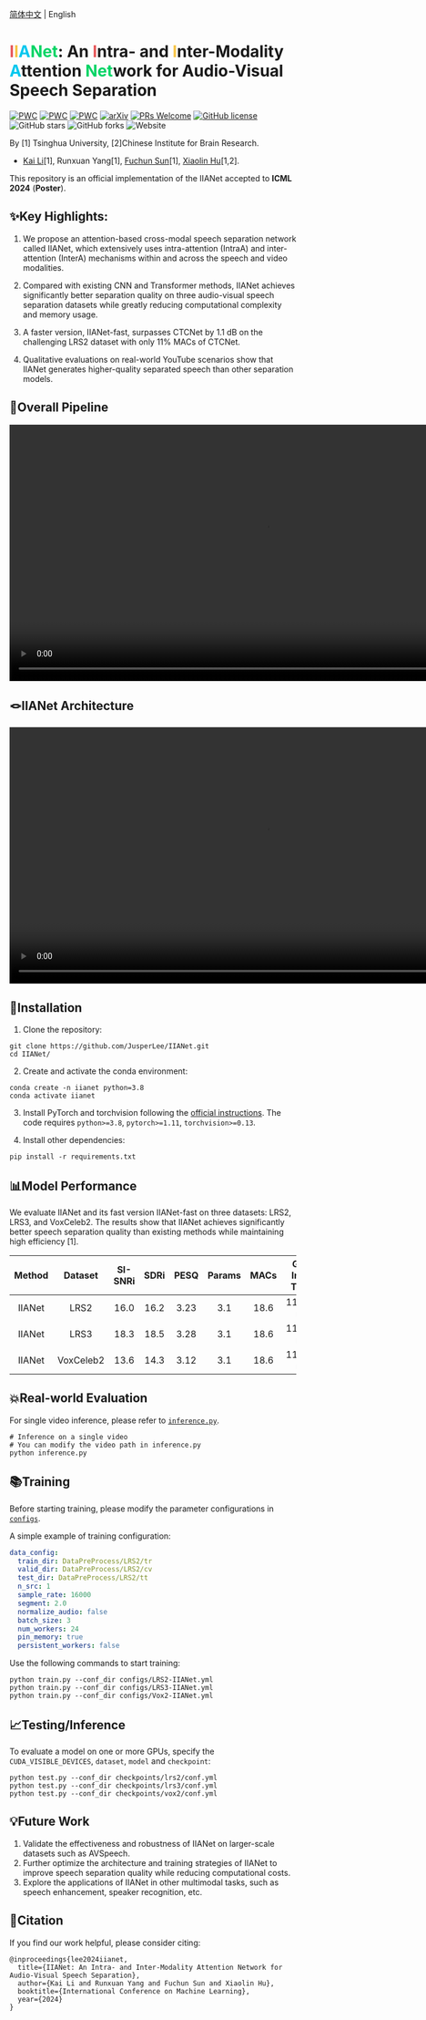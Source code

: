 [简体中文](README_zh-CN.md) | English

# <font color=E7595C>I</font><font color=F6C446>I</font><font color=00C7EE>A</font><font color=00D465>Net</font>: An <font color=E7595C>I</font>ntra- and <font color=F6C446>I</font>nter-Modality <font color=00C7EE>A</font>ttention <font color=00D465>Net</font>work for Audio-Visual Speech Separation

[![PWC](https://img.shields.io/endpoint.svg?url=https://paperswithcode.com/badge/scanet-a-self-and-cross-attention-network-for/speech-separation-on-lrs2)](https://paperswithcode.com/sota/speech-separation-on-lrs2?p=scanet-a-self-and-cross-attention-network-for)
[![PWC](https://img.shields.io/endpoint.svg?url=https://paperswithcode.com/badge/scanet-a-self-and-cross-attention-network-for/speech-separation-on-lrs3)](https://paperswithcode.com/sota/speech-separation-on-lrs3?p=scanet-a-self-and-cross-attention-network-for)
[![PWC](https://img.shields.io/endpoint.svg?url=https://paperswithcode.com/badge/scanet-a-self-and-cross-attention-network-for/speech-separation-on-voxceleb2)](https://paperswithcode.com/sota/speech-separation-on-voxceleb2?p=scanet-a-self-and-cross-attention-network-for)
[![arXiv](https://img.shields.io/badge/arXiv-2308.08143-b31b1b.svg)](https://arxiv.org/abs/2308.08143)
[![PRs Welcome](https://img.shields.io/badge/PRs-welcome-brightgreen.svg?style=flat-square)](https://makeapullrequest.com) 
[![GitHub license](https://img.shields.io/github/license/JusperLee/IIANet.svg?color=blue)](https://github.com/JusperLee/IIANet/blob/master/LICENSE)
![GitHub stars](https://img.shields.io/github/stars/JusperLee/IIANet)
![GitHub forks](https://img.shields.io/github/forks/JusperLee/IIANet)
![Website](https://img.shields.io/website?url=https%3A%2F%2Fcslikai.cn%2FIIANet%2F&up_message=Demo%20Page&down_message=Demo%20Page&logo=webmin)


By [1] Tsinghua University, [2]Chinese Institute for Brain Research.
* [Kai Li](https://cslikai.cn)[1], Runxuan Yang[1], [Fuchun Sun](https://scholar.google.com/citations?user=DbviELoAAAAJ&hl=en)[1], [Xiaolin Hu](https://www.xlhu.cn/)[1,2].

This repository is an official implementation of the IIANet accepted to **ICML 2024** (**Poster**).

## ✨Key Highlights:

1. We propose an attention-based cross-modal speech separation network called IIANet, which extensively uses intra-attention (IntraA) and inter-attention (InterA) mechanisms within and across the speech and video modalities.

2. Compared with existing CNN and Transformer methods, IIANet achieves significantly better separation quality on three audio-visual speech separation datasets while greatly reducing computational complexity and memory usage.

3. A faster version, IIANet-fast, surpasses CTCNet by 1.1 dB on the challenging LRS2 dataset with only 11% MACs of CTCNet.

4. Qualitative evaluations on real-world YouTube scenarios show that IIANet generates higher-quality separated speech than other separation models.

## 🚀Overall Pipeline

<video playsinline="" autoplay="" loop="" preload="" muted="" width="900" src="figures/overall.mp4" type="video/mp4">
              </video>

## 🪢IIANet Architecture

<video playsinline="" autoplay="" loop="" preload="" muted="" width="900" src="figures/separation.mp4" type="video/mp4">
              </video>

## 🔧Installation

1. Clone the repository:

```shell
git clone https://github.com/JusperLee/IIANet.git 
cd IIANet/
```

2. Create and activate the conda environment:

```shell
conda create -n iianet python=3.8 
conda activate iianet
```

3. Install PyTorch and torchvision following the [official instructions](https://pytorch.org). The code requires `python>=3.8`, `pytorch>=1.11`, `torchvision>=0.13`.

4. Install other dependencies:

```shell 
pip install -r requirements.txt
```

## 📊Model Performance  

We evaluate IIANet and its fast version IIANet-fast on three datasets: LRS2, LRS3, and VoxCeleb2. The results show that IIANet achieves significantly better speech separation quality than existing methods while maintaining high efficiency [1].

| Method | Dataset | SI-SNRi | SDRi | PESQ | Params | MACs | GPU Infer Time | Download |
|:---:|:-----:|:------:|:----:|:----:|:------:|:-----:|:-----------:|:----:|  
| IIANet | LRS2 | 16.0 | 16.2 | 3.23 | 3.1 | 18.6 | 110.11 ms | [Config](configs/LRS2-IIANet.yml)/[Model](https://github.com/JusperLee/IIANet/releases/download/v1.0.0/lrs2.zip) |
| IIANet | LRS3 | 18.3 | 18.5 | 3.28 | 3.1 | 18.6 | 110.11 ms | [Config](configs/LRS3-IIANet.yml)/[Model](https://github.com/JusperLee/IIANet/releases/download/v1.0.0/lrs3.zip) | 
| IIANet | VoxCeleb2 | 13.6 | 14.3 | 3.12 | 3.1 | 18.6 | 110.11 ms| [Config](configs/Vox2-IIANet.yml)/[Model](https://github.com/JusperLee/IIANet/releases/download/v1.0.0/vox2.zip) |

## 💥Real-world Evaluation
For single video inference, please refer to [`inference.py`](inference.py).
```shell
# Inference on a single video
# You can modify the video path in inference.py
python inference.py
```

## 📚Training

Before starting training, please modify the parameter configurations in [`configs`](configs).

A simple example of training configuration:

```yaml
data_config:
  train_dir: DataPreProcess/LRS2/tr
  valid_dir: DataPreProcess/LRS2/cv
  test_dir: DataPreProcess/LRS2/tt
  n_src: 1
  sample_rate: 16000
  segment: 2.0
  normalize_audio: false
  batch_size: 3
  num_workers: 24
  pin_memory: true
  persistent_workers: false
```

Use the following commands to start training:

```shell
python train.py --conf_dir configs/LRS2-IIANet.yml
python train.py --conf_dir configs/LRS3-IIANet.yml
python train.py --conf_dir configs/Vox2-IIANet.yml
```

## 📈Testing/Inference

To evaluate a model on one or more GPUs, specify the `CUDA_VISIBLE_DEVICES`, `dataset`, `model` and `checkpoint`:

```shell
python test.py --conf_dir checkpoints/lrs2/conf.yml
python test.py --conf_dir checkpoints/lrs3/conf.yml
python test.py --conf_dir checkpoints/vox2/conf.yml
```

## 💡Future Work

1. Validate the effectiveness and robustness of IIANet on larger-scale datasets such as AVSpeech.  
2. Further optimize the architecture and training strategies of IIANet to improve speech separation quality while reducing computational costs.
3. Explore the applications of IIANet in other multimodal tasks, such as speech enhancement, speaker recognition, etc.

## 📜Citation

If you find our work helpful, please consider citing:

```
@inproceedings{lee2024iianet,
  title={IIANet: An Intra- and Inter-Modality Attention Network for Audio-Visual Speech Separation}, 
  author={Kai Li and Runxuan Yang and Fuchun Sun and Xiaolin Hu},
  booktitle={International Conference on Machine Learning},
  year={2024}
}
```